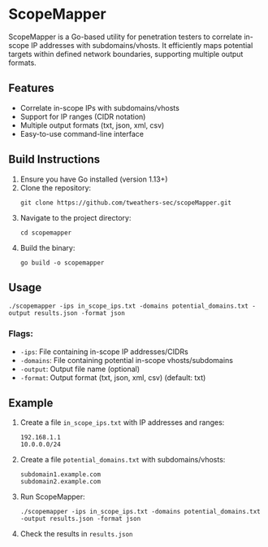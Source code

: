 # ScopeMapper

ScopeMapper is a Go-based utility for penetration testers to correlate in-scope IP addresses with subdomains/vhosts. It efficiently maps potential targets within defined network boundaries, supporting multiple output formats.

## Features

- Correlate in-scope IPs with subdomains/vhosts
- Support for IP ranges (CIDR notation)
- Multiple output formats (txt, json, xml, csv)
- Easy-to-use command-line interface

## Build Instructions

1. Ensure you have Go installed (version 1.13+)
2. Clone the repository:
   ```
   git clone https://github.com/tweathers-sec/scopeMapper.git
   ```
3. Navigate to the project directory:
   ```
   cd scopemapper
   ```
4. Build the binary:
   ```
   go build -o scopemapper
   ```

## Usage
```
./scopemapper -ips in_scope_ips.txt -domains potential_domains.txt -output results.json -format json
```

### Flags:

- `-ips`: File containing in-scope IP addresses/CIDRs
- `-domains`: File containing potential in-scope vhosts/subdomains
- `-output`: Output file name (optional)
- `-format`: Output format (txt, json, xml, csv) (default: txt)

## Example

1. Create a file `in_scope_ips.txt` with IP addresses and ranges:
   ```
   192.168.1.1
   10.0.0.0/24
   ```

2. Create a file `potential_domains.txt` with subdomains/vhosts:
   ```
   subdomain1.example.com
   subdomain2.example.com
   ```

3. Run ScopeMapper:
   ```
   ./scopemapper -ips in_scope_ips.txt -domains potential_domains.txt -output results.json -format json
   ```

4. Check the results in `results.json`
